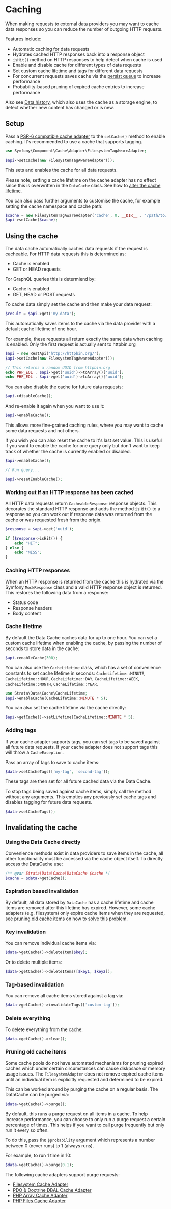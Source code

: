 # Caching

When making requests to external data providers you may want to cache data responses so you can reduce the number of outgoing HTTP requests.

Features include:

* Automatic caching for data requests
* Hydrates cached HTTP responses back into a response object  
* `isHit()` method on HTTP responses to help detect when cache is used
* Enable and disable cache for different types of data requests
* Set custom cache lifetime and tags for different data requests
* For concurrent requests saves cache via the [persist queue](https://symfony.com/doc/current/components/cache/cache_pools.html#saving-cache-items) to increase performance
* Probability-based pruning of expired cache entries to increase performance

Also see [Data history](../advanced-usage/data-history.md), which also uses the cache as a storage engine, to detect whether new content has changed or is new.

## Setup

Pass a [PSR-6 compatible cache adapter](https://symfony.com/doc/current/components/cache/cache_pools.html#creating-cache-pools) to the `setCache()` method to enable caching. It's recommended to use a cache that supports tagging.

```php
use Symfony\Component\Cache\Adapter\FilesystemTagAwareAdapter;

$api->setCache(new FilesystemTagAwareAdapter());
```

This sets and enables the cache for all data requests.

Please note, setting a cache lifetime on the cache adapter has no effect since this is overwritten in the `DataCache` class. See how to [alter the cache lifetime](caching.md#cache-lifetime).

You can also pass further arguments to customise the cache, for example setting the cache namespace and cache path:

```php
$cache = new FilesystemTagAwareAdapter('cache', 0, __DIR__ . '/path/to/cache/folder');
$api->setCache($cache);
```

## Using the cache

The data cache automatically caches data requests if the request is cacheable. For HTTP data requests this is determined as:

* Cache is enabled
* GET or HEAD requests

For GraphQL queries this is determiend by:

* Cache is enabled
* GET, HEAD or POST requests

To cache data simply set the cache and then make your data request:

```php
$result = $api->get('my-data');
```

This automatically saves items to the cache via the data provider with a default cache lifetime of one hour.

For example, these requests all return exactly the same data when caching is enabled. Only the first request is actually sent to httpbin.org

```php
$api = new RestApi('http://httpbin.org/');
$api->setCache(new FilesystemTagAwareAdapter());

// This returns a random UUID from httpbin.org
echo PHP_EOL . $api->get('uuid')->toArray()['uuid'];
echo PHP_EOL . $api->get('uuid')->toArray()['uuid'];
```

You can also disable the cache for future data requests:

```php
$api->disableCache();
```

And re-enable it again when you want to use it:

```php
$api->enableCache();
```

This allows more fine-grained caching rules, where you may want to cache some data requests and not others.

If you wish you can also reset the cache to it's last set value. This is useful if you want to enable the cache for one
query only but don't want to keep track of whether the cache is currently enabled or disabled.

```php
$api->enableCache();

// Run query...

$api->resetEnableCache();
```

### Working out if an HTTP response has been cached

All HTTP data requests return `CacheableResponse` response objects. This decorates the standard HTTP response and adds the method `isHit()` to a response so you can work out if response data was returned from the cache or was requested fresh from the origin.

```php
$response = $api->get('uuid');

if ($response->isHit()) {
    echo "HIT";
} else {
    echo "MISS";
}
```

### Caching HTTP responses

When an HTTP response is returned from the cache this is hydrated via the Symfony `MockResponse` class and a valid HTTP response object is returned. This restores the following data from a response:

* Status code
* Response headers
* Body content

### Cache lifetime

By default the Data Cache caches data for up to one hour. You can set a custom cache lifetime when enabling the cache, by passing the number of seconds to store data in the cache:

```php
$api->enableCache(300);
```

You can also use the `CacheLifetime` class, which has a set of convenience constants to set cache lifetime in seconds: `CacheLifetime::MINUTE`, `CacheLifetime::HOUR`, `CacheLifetime::DAY`, `CacheLifetime::WEEK`, `CacheLifetime::MONTH`, `CacheLifetime::YEAR`.

```php
use Strata\Data\Cache\CacheLifetime;
$api->enableCache(CacheLifetime::MINUTE * 5);
```

You can also set the cache lifetime via the cache directly:

```php
$api->getCache()->setLifetime(CacheLifetime::MINUTE * 5);
```

### Adding tags

If your cache adapter supports tags, you can set tags to be saved against all future data requests. If your cache adapter does not support tags this will throw a `CacheException`.

Pass an array of tags to save to cache items:

```php
$data->setCacheTags(['my-tag', 'second-tag']);
```

These tags are then set for all future cached data via the Data Cache.

To stop tags being saved against cache items, simply call the method without any arguments. This empties any previously set cache tags and disables tagging for future data requests.

```php
$data->setCacheTags();
```

## Invalidating the cache

### Using the Data Cache directly

Convenience methods exist in data providers to save items in the cache, all other functionality must be accessed via the cache object itself. To directly access the DataCache use:

```php
/** @var Strata\Data\Cache\DataCache $cache */
$cache = $data->getCache();
```

### Expiration based invalidation

By default, all data stored by `DataCache` has a cache lifetime and cache items are removed after this lifetime has expired. However, some cache adapters \(e.g. filesystem\) only expire cache items when they are requested, see [pruning old cache items](caching.md#pruning-old-cache-items) on how to solve this problem.

### Key invalidation

You can remove individual cache items via:

```php
$data->getCache()->deleteItem($key);
```

Or to delete multiple items:

```php
$data->getCache()->deleteItems([$key1, $key2]);
```

### Tag-based invalidation

You can remove all cache items stored against a tag via:

```php
$data->getCache()->invalidateTags(['custom-tag']);
```

### Delete everything

To delete everything from the cache:

```php
$data->getCache()->clear();
```

### Pruning old cache items

Some cache pools do not have automated mechanisms for pruning expired caches which under certain circumstances can cause diskpsace or memory usage issues. The `FilesystemAdapter` does not remove expired cache items until an individual item is explicitly requested and determined to be expired.

This can be worked around by purging the cache on a regular basis. The DataCache can be purged via:

```php
$data->getCache()->purge();
```

By default, this runs a purge request on all items in a cache. To help increase performance, you can choose to only run a purge request a certain percentage of times. This helps if you want to call purge frequently but only run it every so often.

To do this, pass the `$probability` argument which represents a number between 0 \(never runs\) to 1 \(always runs\).

For example, to run 1 time in 10:

```php
$data->getCache()->purge(0.1);
```

The following cache adapters support purge requests:

* [Filesystem Cache Adapter](https://symfony.com/doc/current/components/cache/adapters/filesystem_adapter.html)
* [PDO & Doctrine DBAL Cache Adapter](https://symfony.com/doc/current/components/cache/adapters/pdo_doctrine_dbal_adapter.html)
* [PHP Array Cache Adapter](https://symfony.com/doc/current/components/cache/adapters/php_array_cache_adapter.html)
* [PHP Files Cache Adapter](https://symfony.com/doc/current/components/cache/adapters/php_files_adapter.html)

